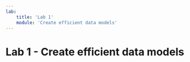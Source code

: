 ```yaml
---
lab:
    title: 'Lab 1'
    module: 'Create efficient data models'
---
```


# Lab 1 - Create efficient data models

